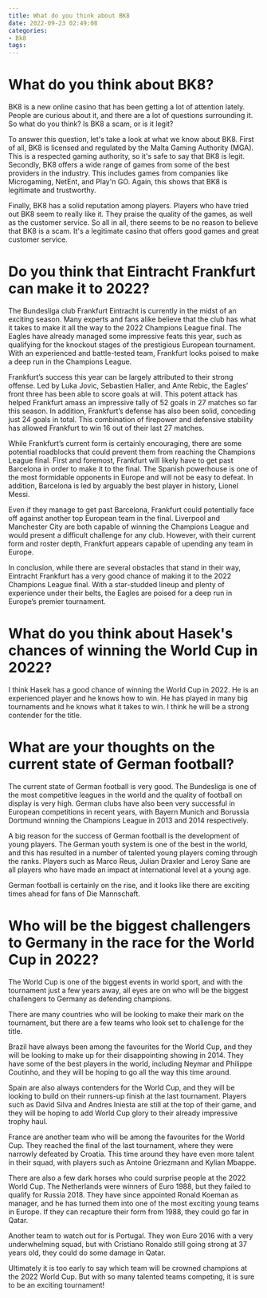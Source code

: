 ```yaml
---
title: What do you think about BK8
date: 2022-09-23 02:49:08
categories:
- Bk8
tags:
---
```



#  What do you think about BK8?

BK8 is a new online casino that has been getting a lot of attention lately. People are curious about it, and there are a lot of questions surrounding it. So what do you think? Is BK8 a scam, or is it legit?

To answer this question, let's take a look at what we know about BK8. First of all, BK8 is licensed and regulated by the Malta Gaming Authority (MGA). This is a respected gaming authority, so it's safe to say that BK8 is legit. Secondly, BK8 offers a wide range of games from some of the best providers in the industry. This includes games from companies like Microgaming, NetEnt, and Play'n GO. Again, this shows that BK8 is legitimate and trustworthy.

Finally, BK8 has a solid reputation among players. Players who have tried out BK8 seem to really like it. They praise the quality of the games, as well as the customer service. So all in all, there seems to be no reason to believe that BK8 is a scam. It's a legitimate casino that offers good games and great customer service.

#  Do you think that Eintracht Frankfurt can make it to 2022?

The Bundesliga club Frankfurt Eintracht is currently in the midst of an exciting season. Many experts and fans alike believe that the club has what it takes to make it all the way to the 2022 Champions League final. The Eagles have already managed some impressive feats this year, such as qualifying for the knockout stages of the prestigious European tournament. With an experienced and battle-tested team, Frankfurt looks poised to make a deep run in the Champions League.

Frankfurt’s success this year can be largely attributed to their strong offense. Led by Luka Jovic, Sebastien Haller, and Ante Rebic, the Eagles’ front three has been able to score goals at will. This potent attack has helped Frankfurt amass an impressive tally of 52 goals in 27 matches so far this season. In addition, Frankfurt’s defense has also been solid, conceding just 24 goals in total. This combination of firepower and defensive stability has allowed Frankfurt to win 16 out of their last 27 matches.

While Frankfurt’s current form is certainly encouraging, there are some potential roadblocks that could prevent them from reaching the Champions League final. First and foremost, Frankfurt will likely have to get past Barcelona in order to make it to the final. The Spanish powerhouse is one of the most formidable opponents in Europe and will not be easy to defeat. In addition, Barcelona is led by arguably the best player in history, Lionel Messi.

Even if they manage to get past Barcelona, Frankfurt could potentially face off against another top European team in the final. Liverpool and Manchester City are both capable of winning the Champions League and would present a difficult challenge for any club. However, with their current form and roster depth, Frankfurt appears capable of upending any team in Europe.

In conclusion, while there are several obstacles that stand in their way, Eintracht Frankfurt has a very good chance of making it to the 2022 Champions League final. With a star-studded lineup and plenty of experience under their belts, the Eagles are poised for a deep run in Europe’s premier tournament.

#  What do you think about Hasek's chances of winning the World Cup in 2022?

I think Hasek has a good chance of winning the World Cup in 2022. He is an experienced player and he knows how to win. He has played in many big tournaments and he knows what it takes to win. I think he will be a strong contender for the title.

#  What are your thoughts on the current state of German football?

The current state of German football is very good. The Bundesliga is one of the most competitive leagues in the world and the quality of football on display is very high. German clubs have also been very successful in European competitions in recent years, with Bayern Munich and Borussia Dortmund winning the Champions League in 2013 and 2014 respectively.

A big reason for the success of German football is the development of young players. The German youth system is one of the best in the world, and this has resulted in a number of talented young players coming through the ranks. Players such as Marco Reus, Julian Draxler and Leroy Sane are all players who have made an impact at international level at a young age.

German football is certainly on the rise, and it looks like there are exciting times ahead for fans of Die Mannschaft.

#  Who will be the biggest challengers to Germany in the race for the World Cup in 2022?

The World Cup is one of the biggest events in world sport, and with the tournament just a few years away, all eyes are on who will be the biggest challengers to Germany as defending champions.

There are many countries who will be looking to make their mark on the tournament, but there are a few teams who look set to challenge for the title.

Brazil have always been among the favourites for the World Cup, and they will be looking to make up for their disappointing showing in 2014. They have some of the best players in the world, including Neymar and Philippe Coutinho, and they will be hoping to go all the way this time around.

Spain are also always contenders for the World Cup, and they will be looking to build on their runners-up finish at the last tournament. Players such as David Silva and Andres Iniesta are still at the top of their game, and they will be hoping to add World Cup glory to their already impressive trophy haul.

France are another team who will be among the favourites for the World Cup. They reached the final of the last tournament, where they were narrowly defeated by Croatia. This time around they have even more talent in their squad, with players such as Antoine Griezmann and Kylian Mbappe.

There are also a few dark horses who could surprise people at the 2022 World Cup. The Netherlands were winners of Euro 1988, but they failed to qualify for Russia 2018. They have since appointed Ronald Koeman as manager, and he has turned them into one of the most exciting young teams in Europe. If they can recapture their form from 1988, they could go far in Qatar.

Another team to watch out for is Portugal. They won Euro 2016 with a very underwhelming squad, but with Cristiano Ronaldo still going strong at 37 years old, they could do some damage in Qatar.

Ultimately it is too early to say which team will be crowned champions at the 2022 World Cup. But with so many talented teams competing, it is sure to be an exciting tournament!